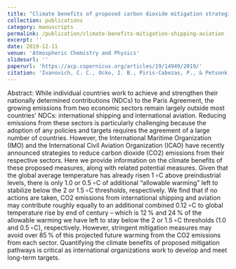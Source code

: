 ```yaml
---
title: "Climate benefits of proposed carbon dioxide mitigation strategies for international shipping and aviation"
collection: publications
category: manuscripts
permalink: /publication/climate-benefits-mitigation-shipping-aviation
excerpt: ''
date: 2019-12-11
venue: 'Atmospheric Chemistry and Physics'
slidesurl: ''
paperurl: 'https://acp.copernicus.org/articles/19/14949/2019/'
citation: 'Ivanovich, C. C., Ocko, I. B., Piris-Cabezas, P., & Petsonk, A. (2019). Climate benefits of proposed carbon dioxide mitigation strategies for international shipping and aviation. Atmospheric Chemistry and Physics, 19(23), 14949–14965. https://doi.org/10.5194/acp-19-14949-2019'
---
```


Abstract: While individual countries work to achieve and strengthen their nationally determined contributions (NDCs) to the Paris Agreement, the growing emissions from two economic sectors remain largely outside most countries' NDCs: international shipping and international aviation. Reducing emissions from these sectors is particularly challenging because the adoption of any policies and targets requires the agreement of a large number of countries. However, the International Maritime Organization (IMO) and the International Civil Aviation Organization (ICAO) have recently announced strategies to reduce carbon dioxide (CO2) emissions from their respective sectors. Here we provide information on the climate benefits of these proposed measures, along with related potential measures. Given that the global average temperature has already risen 1 ∘C above preindustrial levels, there is only 1.0 or 0.5 ∘C of additional “allowable warming” left to stabilize below the 2 or 1.5 ∘C thresholds, respectively. We find that if no actions are taken, CO2 emissions from international shipping and aviation may contribute roughly equally to an additional combined 0.12 ∘C to global temperature rise by end of century – which is 12 % and 24 % of the allowable warming we have left to stay below the 2 or 1.5 ∘C thresholds (1.0 and 0.5 ∘C), respectively. However, stringent mitigation measures may avoid over 85 % of this projected future warming from the CO2 emissions from each sector. Quantifying the climate benefits of proposed mitigation pathways is critical as international organizations work to develop and meet long-term targets.
